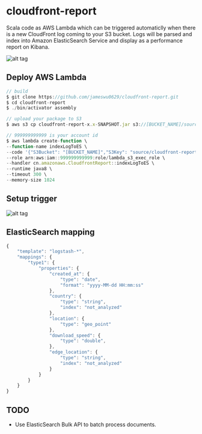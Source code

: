 # cloudfront-report

Scala code as AWS Lambda which can be triggered automaticlly when there is a new CloudFront log coming to your S3 bucket. 
Logs will be parsed and index into Amazon ElasticSearch Service and display as a performance report  on Kibana.

![alt tag](https://c8.staticflickr.com/6/5820/30383149743_dae066abdb_k.jpg)

## Deploy AWS Lambda
```javascript
// build
$ git clone https://github.com/jameswu0629/cloudfront-report.git
$ cd cloudfront-report
$ ./bin/activator assembly

// upload your package to S3
$ aws s3 cp cloudfront-report-x.x-SNAPSHOT.jar s3://[BUCKET_NAME]/source/

// 999999999999 is your account id
$ aws lambda create-function \
--function-name indexLogToES \
--code '{"S3Bucket": "[BUCKET_NAME]","S3Key": "source/cloudfront-report-x.x-SNAPSHOT.jar"}' \
--role arn:aws:iam::999999999999:role/lambda_s3_exec_role \
--handler cn.amazonaws.CloudfrontReport::indexLogToES \
--runtime java8 \
--timeout 300 \
--memory-size 1024
```

## Setup trigger
![alt tag](https://c6.staticflickr.com/6/5454/30383461733_5ae3b7e2f7_b.jpg)

## ElasticSearch mapping
```javascript
{
	"template": "logstash-*",
	"mappings": {
		"type1": {
			"properties": {
				"created_at": {
					"type": "date",
					"format": "yyyy-MM-dd HH:mm:ss"
				},
				"country": {
					"type": "string",
					"index": "not_analyzed"
				},
				"location": {
					"type": "geo_point"
				},
				"download_speed": {
					"type": "double",
				},
				"edge_location": {
					"type": "string",
					"index": "not_analyzed"
				}
			}
		}
	}
}
```

## TODO
- Use ElasticSearch Bulk API to batch process documents.
